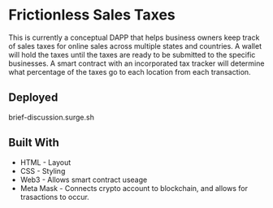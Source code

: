# Frictionless Sales Taxes

This is currently a conceptual DAPP that helps business owners keep track of sales taxes for online sales across multiple states and countries. A wallet will hold the taxes until the taxes are ready to be submitted to the specific businesses. A smart contract with an incorporated tax tracker will determine what percentage of the taxes go to each location from each transaction.

## Deployed

brief-discussion.surge.sh

## Built With

* HTML - Layout
* CSS - Styling
* Web3 - Allows smart contract useage
* Meta Mask - Connects crypto account to blockchain, and allows for trasactions to occur.



